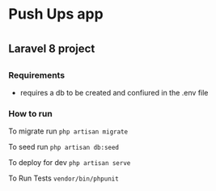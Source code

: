 <h1> Push Ups app <h1>
<h2> Laravel 8 project <h2>

### Requirements
 - requires a db to be created and confiured in the .env file

### How to run

 To migrate run `php artisan migrate`
 
 To seed run `php artisan db:seed`
 
 To deploy for dev `php artisan serve`
 
 To Run Tests `vendor/bin/phpunit`
